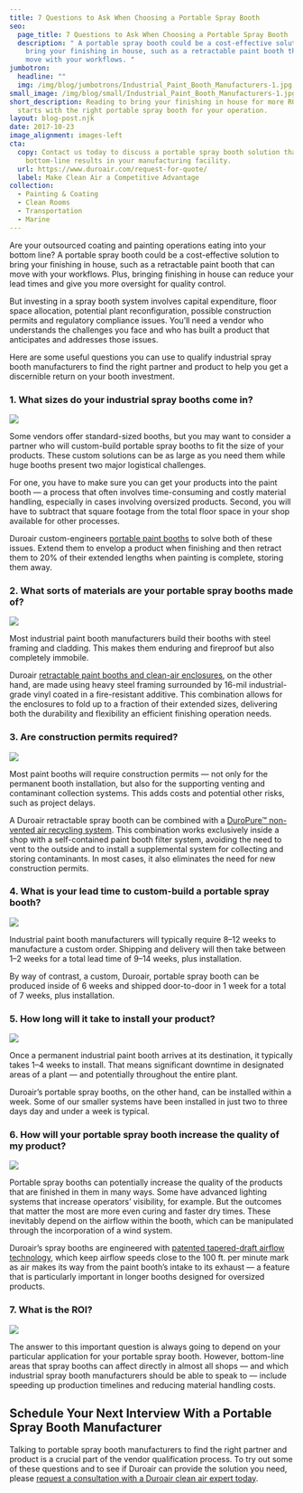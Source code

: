 ```yaml
---
title: 7 Questions to Ask When Choosing a Portable Spray Booth
seo:
  page_title: 7 Questions to Ask When Choosing a Portable Spray Booth
  description: " A portable spray booth could be a cost-effective solution to
    bring your finishing in house, such as a retractable paint booth that can
    move with your workflows. "
jumbotron:
  headline: ""
  img: /img/blog/jumbotrons/Industrial_Paint_Booth_Manufacturers-1.jpg
small_image: /img/blog/small/Industrial_Paint_Booth_Manufacturers-1.jpg
short_description: Reading to bring your finishing in house for more ROI? It
  starts with the right portable spray booth for your operation.
layout: blog-post.njk
date: 2017-10-23
image_alignment: images-left
cta:
  copy: Contact us today to discuss a portable spray booth solution that delivers
    bottom-line results in your manufacturing facility.
  url: https://www.duroair.com/request-for-quote/
  label: Make Clean Air a Competitive Advantage
collection:
  - Painting & Coating
  - Clean Rooms
  - Transportation
  - Marine
---
```

Are your outsourced coating and painting operations eating into your bottom line? A portable spray booth could be a cost-effective solution to bring your finishing in house, such as a retractable paint booth that can move with your workflows. Plus, bringing finishing in house can reduce your lead times and give you more oversight for quality control.

But investing in a spray booth system involves capital expenditure, floor space allocation, potential plant reconfiguration, possible construction permits and regulatory compliance issues. You’ll need a vendor who understands the challenges you face and who has built a product that anticipates and addresses those issues.

Here are some useful questions you can use to qualify industrial spray booth manufacturers to find the right partner and product to help you get a discernible return on your booth investment.

### 1. What sizes do your industrial spray booths come in?

![](/media/uploads/duroair-industrial-spray-booth.jpg)

Some vendors offer standard-sized booths, but you may want to consider a partner who will custom-build portable spray booths to fit the size of your products. These custom solutions can be as large as you need them while huge booths present two major logistical challenges.

For one, you have to make sure you can get your products into the paint booth — a process that often involves time-consuming and costly material handling, especially in cases involving oversized products. Second, you will have to subtract that square footage from the total floor space in your shop available for other processes.

Duroair custom-engineers [portable paint booths](https://www.duroair.com/solutions/painting-coating) to solve both of these issues. Extend them to envelop a product when finishing and then retract them to 20% of their extended lengths when painting is complete, storing them away.

### 2. What sorts of materials are your portable spray booths made of?

![](/media/uploads/duroair-industrial-spray-booth-materials.jpg)

Most industrial paint booth manufacturers build their booths with steel framing and cladding. This makes them enduring and fireproof but also completely immobile.

Duroair [retractable paint booths and clean-air enclosures](https://www.duroair.com/solutions/clean-rooms), on the other hand, are made using heavy steel framing surrounded by 16-mil industrial-grade vinyl coated in a fire-resistant additive. This combination allows for the enclosures to fold up to a fraction of their extended sizes, delivering both the durability and flexibility an efficient finishing operation needs.

### 3. Are construction permits required?

![](/media/uploads/adobestock_143113911_preview.jpeg)

Most paint booths will require construction permits — not only for the permanent booth installation, but also for the supporting venting and contaminant collection systems. This adds costs and potential other risks, such as project delays.

A Duroair retractable spray booth can be combined with a [DuroPure™ non-vented air recycling system](https://www.duroair.com/products/duropure). This combination works exclusively inside a shop with a self-contained paint booth filter system, avoiding the need to vent to the outside and to install a supplemental system for collecting and storing contaminants. In most cases, it also eliminates the need for new construction permits.

### 4. What is your lead time to custom-build a portable spray booth?

![](/media/uploads/duroair-industrial-spray-construction.jpg)

Industrial paint booth manufacturers will typically require 8–12 weeks to manufacture a custom order. Shipping and delivery will then take between 1–2 weeks for a total lead time of 9–14 weeks, plus installation.

By way of contrast, a custom, Duroair, portable spray booth can be produced inside of 6 weeks and shipped door-to-door in 1 week for a total of 7 weeks, plus installation.

### 5. How long will it take to install your product?

![](/media/uploads/DUR-Infographic-Blog-RD1.jpg)

Once a permanent industrial paint booth arrives at its destination, it typically takes 1–4 weeks to install. That means significant downtime in designated areas of a plant — and potentially throughout the entire plant.

Duroair’s portable spray booths, on the other hand, can be installed within a week. Some of our smaller systems have been installed in just two to three days day and under a week is typical.

### 6. How will your portable spray booth increase the quality of my product?

![](/media/uploads/duroair-industrial-spray-quality.jpg)

Portable spray booths can potentially increase the quality of the products that are finished in them in many ways. Some have advanced lighting systems that increase operators’ visibility, for example. But the outcomes that matter the most are more even curing and faster dry times. These inevitably depend on the airflow within the booth, which can be manipulated through the incorporation of a wind system.

Duroair’s spray booths are engineered with [patented tapered-draft airflow technology](https://www.duroair.com/technologies-solutions/taper-draft-air-filtration-technology/), which keep airflow speeds close to the 100 ft. per minute mark as air makes its way from the paint booth’s intake to its exhaust — a feature that is particularly important in longer booths designed for oversized products.

### 7. What is the ROI?

![](/media/uploads/duroair-industrial-spray-roi.jpg)

The answer to this important question is always going to depend on your particular application for your portable spray booth. However, bottom-line areas that spray booths can affect directly in almost all shops — and which industrial spray booth manufacturers should be able to speak to — include speeding up production timelines and reducing material handling costs.

## **Schedule Your Next Interview With a Portable Spray Booth Manufacturer**

Talking to portable spray booth manufacturers to find the right partner and product is a crucial part of the vendor qualification process. To try out some of these questions and to see if Duroair can provide the solution you need, please [request a consultation with a Duroair clean air expert today](https://www.duroair.com/request-consultation/).